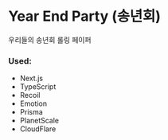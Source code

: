 # Year End Party (송년회)

우리들의 송년회 롤링 페이퍼

### Used:

- Next.js
- TypeScript
- Recoil
- Emotion
- Prisma
- PlanetScale
- CloudFlare
